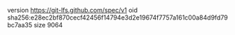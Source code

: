 version https://git-lfs.github.com/spec/v1
oid sha256:e28ec2bf870cecf42456f14794e3d2e19674f7757a161c00a84d9fd79bc7aa35
size 9064

